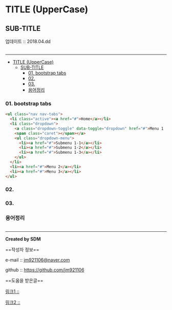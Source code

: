 # TITLE (UpperCase)
## SUB-TITLE
<div class="pull-right">  업데이트 :: 2018.04.dd </div><br>

---

<!-- @import "[TOC]" {cmd="toc" depthFrom=1 depthTo=6 orderedList=false} -->
<!-- code_chunk_output -->

* [TITLE (UpperCase)](#title-uppercase)
	* [SUB-TITLE](#sub-title)
		* [01. bootstrap tabs](#01-bootstrap-tabs)
		* [02.](#02)
		* [03.](#03)
		* [용어정리](#용어정리)

<!-- /code_chunk_output -->



### 01. bootstrap tabs

```html
<ul class="nav nav-tabs">
  <li class="active"><a href="#">Home</a></li>
  <li class="dropdown">
    <a class="dropdown-toggle" data-toggle="dropdown" href="#">Menu 1
    <span class="caret"></span></a>
    <ul class="dropdown-menu">
      <li><a href="#">Submenu 1-1</a></li>
      <li><a href="#">Submenu 1-2</a></li>
      <li><a href="#">Submenu 1-3</a></li>
    </ul>
  </li>
  <li><a href="#">Menu 2</a></li>
  <li><a href="#">Menu 3</a></li>
</ul>
```

### 02.

### 03.

### 용어정리
```

```

---

**Created by SDM**

==작성자 정보==

e-mail :: jm921106@naver.com

github :: https://github.com/jm921106

==도움을 받은글==

[링크1 :: ]()

[링크2 :: ]()
